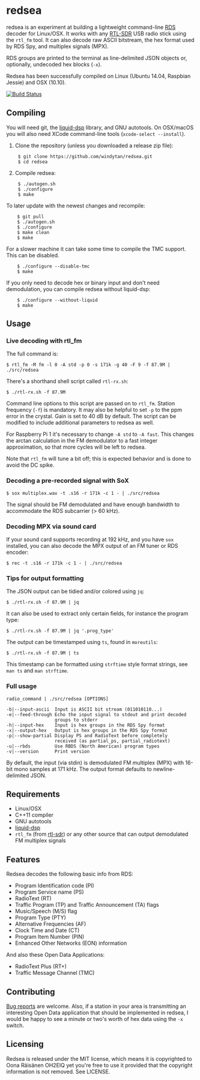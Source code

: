 # redsea

redsea is an experiment at building a lightweight command-line
[RDS](http://en.wikipedia.org/wiki/Radio_Data_System) decoder for Linux/OSX.
It works with any [RTL-SDR](http://www.rtl-sdr.com/about-rtl-sdr/) USB radio
stick using the `rtl_fm` tool. It can also decode raw ASCII bitstream, the hex
format used by RDS Spy, and multiplex signals (MPX).

RDS groups are printed to the terminal as line-delimited JSON objects
or, optionally, undecoded hex blocks (`-x`).

Redsea has been successfully compiled on Linux (Ubuntu 14.04, Raspbian Jessie)
and OSX (10.10).

[![Build Status](https://travis-ci.org/windytan/redsea.svg?branch=master)](https://travis-ci.org/windytan/redsea)

## Compiling

You will need git, the [liquid-dsp](https://github.com/jgaeddert/liquid-dsp)
library, and GNU autotools. On OSX/macOS you will also need XCode command-line
tools (`xcode-select --install`).

1. Clone the repository (unless you downloaded a release zip file):

        $ git clone https://github.com/windytan/redsea.git
        $ cd redsea

2. Compile redsea:

        $ ./autogen.sh
        $ ./configure
        $ make

To later update with the newest changes and recompile:

        $ git pull
        $ ./autogen.sh
        $ ./configure
        $ make clean
        $ make

For a slower machine it can take some time to compile the TMC support. This can
be disabled.

        $ ./configure --disable-tmc
        $ make

If you only need to decode hex or binary input and don't need demodulation,
you can compile redsea without liquid-dsp:

        $ ./configure --without-liquid
        $ make

## Usage

### Live decoding with rtl_fm

The full command is:

    $ rtl_fm -M fm -l 0 -A std -p 0 -s 171k -g 40 -F 9 -f 87.9M | ./src/redsea

There's a shorthand shell script called `rtl-rx.sh`:

    $ ./rtl-rx.sh -f 87.9M

Command line options to this script are passed on to `rtl_fm`. Station frequency
(`-f`) is mandatory. It may also be helpful to set `-p` to the ppm error in the
crystal. Gain is set to 40 dB by default. The script can be modified to include
additional parameters to redsea as well.

For Raspberry Pi 1 it's necessary to change `-A std` to `-A fast`. This
changes the arctan calculation in the FM demodulator to a fast integer
approximation, so that more cycles will be left to redsea.

Note that `rtl_fm` will tune a bit off; this is expected behavior and is done to
avoid the DC spike.

### Decoding a pre-recorded signal with SoX

    $ sox multiplex.wav -t .s16 -r 171k -c 1 - | ./src/redsea

The signal should be FM demodulated and have enough bandwidth to accommodate the
RDS subcarrier (> 60 kHz).

### Decoding MPX via sound card

If your sound card supports recording at 192 kHz, and you have `sox` installed,
you can also decode the MPX output of an FM tuner or RDS encoder:

    $ rec -t .s16 -r 171k -c 1 - | ./src/redsea

### Tips for output formatting

The JSON output can be tidied and/or colored using `jq`:

    $ ./rtl-rx.sh -f 87.9M | jq

It can also be used to extract only certain fields, for instance the program
type:

    $ ./rtl-rx.sh -f 87.9M | jq '.prog_type'

The output can be timestamped using `ts`, found in `moreutils`:

    $ ./rtl-rx.sh -f 87.9M | ts

This timestamp can be formatted using `strftime` style format strings, see `man
ts` and `man strftime`.

### Full usage

```
radio_command | ./src/redsea [OPTIONS]

-b|--input-ascii  Input is ASCII bit stream (011010110...)
-e|--feed-through Echo the input signal to stdout and print decoded
                  groups to stderr
-h|--input-hex    Input is hex groups in the RDS Spy format
-x|--output-hex   Output is hex groups in the RDS Spy format
-p|--show-partial Display PS and RadioText before completely
                  received (as partial_ps, partial_radiotext)
-u|--rbds         Use RBDS (North American) program types
-v|--version      Print version
```

By default, the input (via stdin) is demodulated FM multiplex (MPX) with 16-bit
mono samples at 171 kHz. The output format defaults to newline-delimited JSON.

## Requirements

* Linux/OSX
* C++11 compiler
* GNU autotools
* [liquid-dsp](https://github.com/jgaeddert/liquid-dsp)
* `rtl_fm` (from [rtl-sdr](http://sdr.osmocom.org/trac/wiki/rtl-sdr)) or any
   other source that can output demodulated FM multiplex signals

## Features

Redsea decodes the following basic info from RDS:

* Program Identification code (PI)
* Program Service name (PS)
* RadioText (RT)
* Traffic Program (TP) and Traffic Announcement (TA) flags
* Music/Speech (M/S) flag
* Program Type (PTY)
* Alternative Frequencies (AF)
* Clock Time and Date (CT)
* Program Item Number (PIN)
* Enhanced Other Networks (EON) information

And also these Open Data Applications:

* RadioText Plus (RT+)
* Traffic Message Channel (TMC)

## Contributing

[Bug reports](https://github.com/windytan/redsea/issues) are welcome. Also, if a
station in your area is transmitting an interesting Open Data application that
should be implemented in redsea, I would be happy to see a minute or two's worth
of hex data using the `-x` switch.

## Licensing

Redsea is released under the MIT license, which means it is copyrighted to Oona
Räisänen OH2EIQ yet you're free to use it provided that the copyright information is
not removed. See LICENSE.
